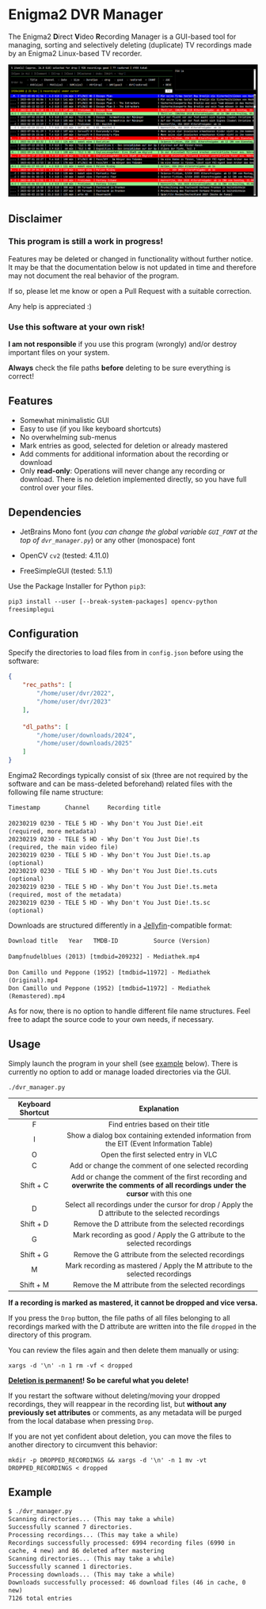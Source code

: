 # Enigma2 DVR Manager

The Enigma2 **D**irect **V**ideo **R**ecording Manager is a GUI-based tool for managing, sorting 
and selectively deleting (duplicate) TV recordings made by an Enigma2 Linux-based TV recorder.

<img src=".readme/gui.png"/>

## Disclaimer

### This program is still a work in progress!

Features may be deleted or changed in functionality without further notice.  
It may be that the documentation below is not updated in time and therefore
may not document the real behavior of the program.

If so, please let me know or open a Pull Request with a suitable correction.

Any help is appreciated :)

### Use this software at your own risk!

**I am not responsible** if you use this program (wrongly) and/or
destroy important files on your system.

**Always** check the file paths **before** deleting to be sure everything is correct!

## Features

- Somewhat minimalistic GUI
- Easy to use (if you like keyboard shortcuts)
- No overwhelming sub-menus 
- Mark entries as good, selected for deletion or already mastered
- Add comments for additional information about the recording or download
- Only **read-only**: Operations will never change any recording or download. There is no deletion implemented directly,
  so you have full control over your files.

## Dependencies

- JetBrains Mono font (*you can change the global variable `GUI_FONT` at the top of `dvr_manager.py`*)
  or any other (monospace) font

- OpenCV `cv2` (tested: 4.11.0)
- FreeSimpleGUI (tested: 5.1.1)

Use the Package Installer for Python `pip3`:
```shell
pip3 install --user [--break-system-packages] opencv-python freesimplegui
```

## Configuration

Specify the directories to load files from in `config.json` before using the software:

```json
{
	"rec_paths": [
		"/home/user/dvr/2022",
		"/home/user/dvr/2023"
	],

	"dl_paths": [
		"/home/user/downloads/2024",
		"/home/user/downloads/2025"
	]
}
```

Engima2 Recordings typically consist of six (three are not required by
the software and can be mass-deleted beforehand) related files with the
following file name structure:

```
Timestamp       Channel     Recording title

20230219 0230 - TELE 5 HD - Why Don't You Just Die!.eit       (required, more metadata)
20230219 0230 - TELE 5 HD - Why Don't You Just Die!.ts        (required, the main video file)
20230219 0230 - TELE 5 HD - Why Don't You Just Die!.ts.ap     (optional)
20230219 0230 - TELE 5 HD - Why Don't You Just Die!.ts.cuts   (optional)
20230219 0230 - TELE 5 HD - Why Don't You Just Die!.ts.meta   (required, most of the metadata)
20230219 0230 - TELE 5 HD - Why Don't You Just Die!.ts.sc     (optional)
```

Downloads are structured differently in
a [Jellyfin](https://github.com/jellyfin/jellyfin)-compatible format:

```
Download title   Year   TMDB-ID          Source (Version)

Dampfnudelblues (2013) [tmdbid=209232] - Mediathek.mp4

Don Camillo und Peppone (1952) [tmdbid=11972] - Mediathek (Original).mp4
Don Camillo und Peppone (1952) [tmdbid=11972] - Mediathek (Remastered).mp4
```

As for now, there is no option to handle different file name structures.
Feel free to adapt the source code to your own needs, if necessary.

## Usage

Simply launch the program in your shell (see [example](#Example) below).
There is currently no option to add or manage loaded directories via the GUI.

```shell
./dvr_manager.py
```

| Keyboard Shortcut | Explanation |
| :---------------: | :---------: |
| F         | Find entries based on their title |
| I         | Show a dialog box containing extended information from the EIT (Event Information Table) |
| O         | Open the first selected entry in VLC |
| C         | Add or change the comment of one selected recording |
| Shift + C | Add or change the comment of the first recording and **overwrite the comments of all recordings under the cursor** with this one |
| D         | Select all recordings under the cursor for drop / Apply the D attribute to the selected recordings |
| Shift + D | Remove the D attribute from the selected recordings |
| G         | Mark recording as good / Apply the G attribute to the selected recordings |
| Shift + G | Remove the G attribute from the selected recordings |
| M         | Mark recording as mastered / Apply the M attribute to the selected recordings |
| Shift + M | Remove the M attribute from the selected recordings |

**If a recording is marked as mastered, it cannot be dropped and vice versa.**

If you press the `Drop` button, the file paths of all files belonging
to all recordings marked with the D attribute are written into the file
`dropped` in the directory of this program.

You can review the files again and then delete them manually or using:
```shell
xargs -d '\n' -n 1 rm -vf < dropped
```

**[Deletion is permanent](#disclaimer)! So be careful what you delete!**

If you restart the software without deleting/moving your dropped recordings,
they will reappear in the recording list, but **without any previously set attributes**
or comments, as any metadata will be purged from the local database when pressing `Drop`.

If you are not yet confident about deletion,
you can move the files to another directory to circumvent this behavior:
```shell
mkdir -p DROPPED_RECORDINGS && xargs -d '\n' -n 1 mv -vt DROPPED_RECORDINGS < dropped
```

## Example

```shell
$ ./dvr_manager.py
Scanning directories... (This may take a while)
Successfully scanned 7 directories.
Processing recordings... (This may take a while)
Recordings successfully processed: 6994 recording files (6990 in cache, 4 new) and 86 deleted after mastering
Scanning directories... (This may take a while)
Successfully scanned 1 directories.
Processing downloads... (This may take a while)
Downloads successfully processed: 46 download files (46 in cache, 0 new)
7126 total entries
```
